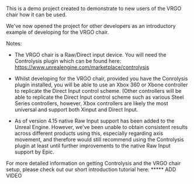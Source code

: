 This is a demo project created to demonstrate to new users of the VRGO chair how it can be used. 

We've now opened the project for other developers as an introductory example of developing for the VRGO chair. 

Notes:

- The VRGO chair is a Raw/Direct input device. You will need the Controlysis plugin which can be found here: https://www.unrealengine.com/marketplace/controlysis

- Whilst developing for the VRGO chair, provided you have the Conrolysis plugin installed, you will be able to use an Xbox 360 or Xbone controller to replicate the Direct Input control scheme. (Other controllers will be able to replicate the Direct Input control scheme such as various Steel Series controllers, however, Xbox controllers are likely the most universal and support both Xinput and Direct Input.

- As of version 4.15 native Raw Input support has been added to the Unreal Engine. However, we've been unable to obtain consistent results across different products using this, especially regarding axis movement, and therefore would still recommend using the Controlysis plugin at least until further improvements to the native Raw Input support by Epic.

For more detailed information on getting Controlysis and the VRGO chair setup, please check out our short introduction tutorial here: ***** ADD VIDEO
